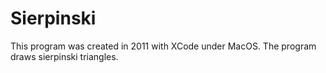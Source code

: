 # Sierpinski

This program was created in 2011 with XCode under MacOS. The program draws sierpinski triangles.
